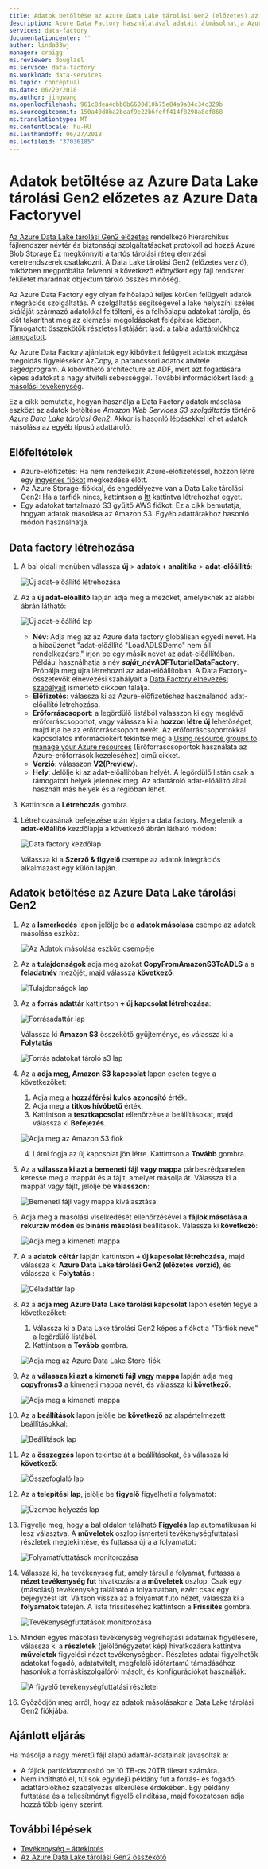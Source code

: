 ```yaml
---
title: Adatok betöltése az Azure Data Lake tárolási Gen2 (előzetes) az Azure Data Factoryvel
description: Azure Data Factory használatával adatait átmásolhatja Azure Data Lake tárolási Gen2 (előzetes verzió)
services: data-factory
documentationcenter: ''
author: linda33wj
manager: craigg
ms.reviewer: douglasl
ms.service: data-factory
ms.workload: data-services
ms.topic: conceptual
ms.date: 06/20/2018
ms.author: jingwang
ms.openlocfilehash: 961c8dea4dbb6b6600d10b75e84a9a84c34c329b
ms.sourcegitcommit: 150a40d8ba2beaf9e22b6feff414f8298a8ef868
ms.translationtype: MT
ms.contentlocale: hu-HU
ms.lasthandoff: 06/27/2018
ms.locfileid: "37036185"
---
```

# <a name="load-data-into-azure-data-lake-storage-gen2-preview-with-azure-data-factory"></a>Adatok betöltése az Azure Data Lake tárolási Gen2 előzetes az Azure Data Factoryvel

[Az Azure Data Lake tárolási Gen2 előzetes](../storage/data-lake-storage/introduction.md) rendelkező hierarchikus fájlrendszer névtér és biztonsági szolgáltatásokat protokoll ad hozzá Azure Blob Storage Ez megkönnyíti a tartós tárolási réteg elemzési keretrendszerek csatlakozni. A Data Lake tárolási Gen2 (előzetes verzió), miközben megpróbálta felvenni a következő előnyöket egy fájl rendszer felületet maradnak objektum tároló összes minőség.

Az Azure Data Factory egy olyan felhőalapú teljes körűen felügyelt adatok integrációs szolgáltatás. A szolgáltatás segítségével a lake helyszíni széles skáláját származó adatokkal feltölteni, és a felhőalapú adatokat tárolja, és időt takaríthat meg az elemzési megoldásokat felépítése közben. Támogatott összekötők részletes listájáért lásd: a tábla [adattárolókhoz támogatott](copy-activity-overview.md#supported-data-stores-and-formats).

Az Azure Data Factory ajánlatok egy kibővített felügyelt adatok mozgása megoldás figyelésekor AzCopy, a parancssori adatok átvitele segédprogram. A kibővíthető architecture az ADF, mert azt fogadására képes adatokat a nagy átviteli sebességgel. További információkért lásd: [a másolási tevékenység](copy-activity-performance.md).

Ez a cikk bemutatja, hogyan használja a Data Factory adatok másolása eszközt az adatok betöltése _Amazon Web Services S3 szolgáltatás_ történő _Azure Data Lake tárolási Gen2_. Akkor is hasonló lépésekkel lehet adatok másolása az egyéb típusú adattároló.

## <a name="prerequisites"></a>Előfeltételek

* Azure-előfizetés: Ha nem rendelkezik Azure-előfizetéssel, hozzon létre egy [ingyenes fiókot](https://azure.microsoft.com/free/) megkezdése előtt.
* Az Azure Storage-fiókkal, és engedélyezve van a Data Lake tárolási Gen2: Ha a tárfiók nincs, kattintson a [Itt](https://ms.portal.azure.com/#create/Microsoft.StorageAccount-ARM) kattintva létrehozhat egyet.
* Egy adatokat tartalmazó S3 gyűjtő AWS fiókot: Ez a cikk bemutatja, hogyan adatok másolása az Amazon S3. Egyéb adattárakhoz hasonló módon használhatja.

## <a name="create-a-data-factory"></a>Data factory létrehozása

1. A bal oldali menüben válassza **új** > **adatok + analitika** > **adat-előállító**:
   
   ![Új adat-előállító létrehozása](./media/load-azure-data-lake-storage-gen2/new-azure-data-factory-menu.png)
2. Az a **új adat-előállító** lapján adja meg a mezőket, amelyeknek az alábbi ábrán látható: 
      
   ![Új adat-előállító lap](./media/load-azure-data-lake-storage-gen2//new-azure-data-factory.png)
 
    * **Név**: Adja meg az az Azure data factory globálisan egyedi nevet. Ha a hibaüzenet "adat-előállító \"LoadADLSDemo\" nem áll rendelkezésre," írjon be egy másik nevet az adat-előállítóban. Például használhatja a név  _**saját_név**_**ADFTutorialDataFactory**. Próbálja meg újra létrehozni az adat-előállítóban. A Data Factory-összetevők elnevezési szabályait a [Data Factory elnevezési szabályait](naming-rules.md) ismertető cikkben találja.
    * **Előfizetés**: válassza ki az Azure-előfizetéshez használandó adat-előállító létrehozása. 
    * **Erőforráscsoport**: a legördülő listából válasszon ki egy meglévő erőforráscsoportot, vagy válassza ki a **hozzon létre új** lehetőséget, majd írja be az erőforráscsoport nevét. Az erőforráscsoportokkal kapcsolatos információkért tekintse meg a [Using resource groups to manage your Azure resources](../azure-resource-manager/resource-group-overview.md) (Erőforráscsoportok használata az Azure-erőforrások kezeléséhez) című cikket.  
    * **Verzió**: válasszon **V2(Preview)**.
    * **Hely**: Jelölje ki az adat-előállítóban helyét. A legördülő listán csak a támogatott helyek jelennek meg. Az adattároló adat-előállító által használt más helyek és a régióban lehet. 

3. Kattintson a **Létrehozás** gombra.
4. Létrehozásának befejezése után lépjen a data factory. Megjelenik a **adat-előállító** kezdőlapja a következő ábrán látható módon: 
   
   ![Data factory kezdőlap](./media/load-azure-data-lake-storage-gen2/data-factory-home-page.png)

   Válassza ki a **Szerző & figyelő** csempe az adatok integrációs alkalmazást egy külön lapján.

## <a name="load-data-into-azure-data-lake-storage-gen2"></a>Adatok betöltése az Azure Data Lake tárolási Gen2

1. Az a **Ismerkedés** lapon jelölje be a **adatok másolása** csempe az adatok másolása eszköz: 

   ![Az Adatok másolása eszköz csempéje](./media/load-azure-data-lake-storage-gen2/copy-data-tool-tile.png)
2. Az a **tulajdonságok** adja meg azokat **CopyFromAmazonS3ToADLS** a a **feladatnév** mezőjét, majd válassza **következő**:

    ![Tulajdonságok lap](./media/load-azure-data-lake-storage-gen2/copy-data-tool-properties-page.png)
3. Az a **forrás adattár** kattintson **+ új kapcsolat létrehozása**:

    ![Forrásadattár lap](./media/load-azure-data-lake-storage-gen2/source-data-store-page.png)
    
    Válassza ki **Amazon S3** összekötő gyűjteménye, és válassza ki a **Folytatás**
    
    ![Forrás adatokat tároló s3 lap](./media/load-azure-data-lake-storage-gen2/source-data-store-page-s3.png)
    
4. Az a **adja meg, Amazon S3 kapcsolat** lapon esetén tegye a következőket:
   1. Adja meg a **hozzáférési kulcs azonosító** érték.
   2. Adja meg a **titkos hívóbetű** érték.
   3. Kattintson a **tesztkapcsolat** ellenőrzése a beállításokat, majd válassza ki **Befejezés**.
   
   ![Adja meg az Amazon S3 fiók](./media/load-azure-data-lake-storage-gen2/specify-amazon-s3-account.png)
   
   4. Látni fogja az új kapcsolat jön létre. Kattintson a **Tovább** gombra.
   
5. Az a **válassza ki azt a bemeneti fájl vagy mappa** párbeszédpanelen keresse meg a mappát és a fájlt, amelyet másolja át. Válassza ki a mappát vagy fájlt, jelölje be **válasszon**:

    ![Bemeneti fájl vagy mappa kiválasztása](./media/load-azure-data-lake-storage-gen2/choose-input-folder.png)

6. Adja meg a másolási viselkedését ellenőrzésével a **fájlok másolása a rekurzív módon** és **bináris másolási** beállítások. Válassza ki **következő**:

    ![Adja meg a kimeneti mappa](./media/load-azure-data-lake-storage-gen2/specify-binary-copy.png)
    
7. A a **adatok céltár** lapján kattintson **+ új kapcsolat létrehozása**, majd válassza ki **Azure Data Lake tárolási Gen2 (előzetes verzió)**, és válassza ki **Folytatás** :

    ![Céladattár lap](./media/load-azure-data-lake-storage-gen2/destination-data-storage-page.png)

8. Az a **adja meg Azure Data Lake tárolási kapcsolat** lapon esetén tegye a következőket:

   1. Válassza ki a Data Lake tárolási Gen2 képes a fiókot a "Tárfiók neve" a legördülő listából.
   2. Kattintson a **Tovább** gombra.
   
   ![Adja meg az Azure Data Lake Store-fiók](./media/load-azure-data-lake-storage-gen2/specify-adls.png)

9. Az a **válassza ki azt a kimeneti fájl vagy mappa** lapján adja meg **copyfroms3** a kimeneti mappa nevét, és válassza ki **következő**: 

    ![Adja meg a kimeneti mappa](./media/load-azure-data-lake-storage-gen2/specify-adls-path.png)

10. Az a **beállítások** lapon jelölje be **következő** az alapértelmezett beállításokkal:

    ![Beállítások lap](./media/load-azure-data-lake-storage-gen2/copy-settings.png)
11. Az a **összegzés** lapon tekintse át a beállításokat, és válassza ki **következő**:

    ![Összefoglaló lap](./media/load-azure-data-lake-storage-gen2/copy-summary.png)
12. Az a **telepítési lap**, jelölje be **figyelő** figyelheti a folyamatot:

    ![Üzembe helyezés lap](./media/load-azure-data-lake-storage-gen2/deployment-page.png)
13. Figyelje meg, hogy a bal oldalon található **Figyelés** lap automatikusan ki lesz választva. A **műveletek** oszlop ismerteti tevékenységfuttatási részletek megtekintése, és futtassa újra a folyamatot:

    ![Folyamatfuttatások monitorozása](./media/load-azure-data-lake-storage-gen2/monitor-pipeline-runs.png)

14. Válassza ki, ha tevékenység fut, amely társul a folyamat, futtassa a **nézet tevékenység fut** hivatkozásra a **műveletek** oszlop. Csak egy (másolási) tevékenység található a folyamatban, ezért csak egy bejegyzést lát. Váltson vissza az a folyamat futó nézet, válassza ki a **folyamatok** tetején. A lista frissítéséhez kattintson a **Frissítés** gombra. 

    ![Tevékenységfuttatások monitorozása](./media/load-azure-data-lake-storage-gen2/monitor-activity-runs.png)

15. Minden egyes másolási tevékenység végrehajtási adatainak figyelésére, válassza ki a **részletek** (jelölőnégyzetet kép) hivatkozásra kattintva **műveletek** figyelési nézet tevékenységben. Részletes adatai figyelhetők adatokat fogadó, adatátvitelt, megfelelő időtartamú támadáséhoz hasonlók a forráskiszolgálóról másolt, és konfigurációkat használják:

    ![A figyelő tevékenységfuttatási részletei](./media/load-azure-data-lake-storage-gen2/monitor-activity-run-details.png)

16. Győződjön meg arról, hogy az adatok másolásakor a Data Lake tárolási Gen2 fiókjába.

## <a name="best-practice"></a>Ajánlott eljárás

Ha másolja a nagy méretű fájl alapú adattár-adatainak javasoltak a:

- A fájlok partícióazonosító be 10 TB-os 20TB fileset számára.
- Nem indítható el, túl sok egyidejű példány fut a forrás- és fogadó adattárolókhoz szabályozás elkerülése érdekében. Egy példány futtatása és a teljesítményt figyelő elindítása, majd fokozatosan adja hozzá több igény szerint.

## <a name="next-steps"></a>További lépések

* [Tevékenység – áttekintés](copy-activity-overview.md)
* [Az Azure Data Lake tárolási Gen2 összekötő](connector-azure-data-lake-storage.md)